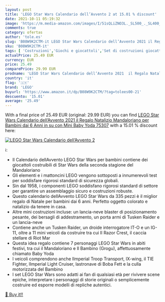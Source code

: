 ```yaml
---
layout: post
title: 'LEGO Star Wars Calendario dell’Avvento 2 at 15.01 % discount'
date: 2021-10-11 05:19:32
image: 'https://m.media-amazon.com/images/I/51sQLiZNO3L._SL500_._SL400_.jpg'
comments: true
category: ofertas
author: 'tole.es'
slug: 'B08W9K2CTM-it LEGO Star Wars Calendario dell’Avvento 2021 il Regalo...'
sku: 'B08W9K2CTM-it'
tags: [ 'Costruzioni','Giochi e giocattoli','Set di costruzioni giocattolo','lego', ]
actualPrice: 25.49 EUR
currency: EUR
price: 25.49
comparePrice: 29.99 EUR
prodname: 'LEGO Star Wars Calendario dell’Avvento 2021  il Regalo Natalizio Mandaloriano per Bambini dai 6 Anni in su con Mini Baby Yoda  75307'
country: 'it'
flag: '🇮🇹'
brand: 'LEGO'
buyurl: 'https://www.amazon.it/dp/B08W9K2CTM/?tag=tolees00-21'
descuento: '15.01'
average: '25.49'
---
```


With a final price of 25.49 EUR (original: 29.99 EUR) you can find [LEGO Star Wars Calendario dell’Avvento 2021  il Regalo Natalizio Mandaloriano per Bambini dai 6 Anni in su con Mini Baby Yoda  75307](https://www.amazon.it/dp/B08W9K2CTM/?tag=tolees00-21) with a  15.01 % discount here:

[![LEGO Star Wars Calendario dell’Avvento 2](https://m.media-amazon.com/images/I/51sQLiZNO3L._SL500_._SL400_.jpg)](https://www.amazon.it/dp/B08W9K2CTM/?tag=tolees00-21)

ℹ️:

- Il Calendario dellAvvento LEGO Star Wars per bambini contiene dei giocattoli costruibili di Star Wars della seconda stagione del Mandaloriano
- Gli elementi e i mattoncini LEGO vengono sottoposti a innumerevoli test per soddisfare rigorosi standard di sicurezza globali.
- Sin dal 1958, i componenti LEGO soddisfano rigorosi standard di settore per garantire un assemblaggio sicuro e costruzioni robuste.
- Questo calendario dellAvvento LEGO Star Wars da 335 pezzi è il miglior regalo di Natale per bambini dai 6 anni. Perfetto oggetto colorato e natalizio da tenere in casa.
- Altre mini costruzioni incluse: un lancia-neve blaster di posizionamento pesante, dei bersagli di addestramento, un porta armi di Tusken Raider e un lancia-neve
- Contiene anche un Tusken Raider, un droide interrogatore IT-O e un IG-11, oltre a 11 mini veicoli da costruire tra cui Il Razor Crest, il caccia stellare di Riot Mar
- Questa idea regalo contiene 7 personaggi LEGO Star Wars in abiti festivi, tra cui il Mandaloriano e Il Bambino (Grogu), affettuosamente chiamato Baby Yoda
- I veicoli comprendono anche lImperial Troop Transport, lX-wing, il TIE Fighter, lImperial Light Cruiser, lastronave di Boba Fett e la culla motorizzata del Bambino
- I set LEGO Star Wars sono adatti ai fan di qualsiasi età per rivivere scene epiche, interpretare i personaggi di storie originali o semplicemente costruire ed esporre modelli di repliche autentici.

[🛒 Buy it!!](https://www.amazon.it/dp/B08W9K2CTM/?tag=tolees00-21)
